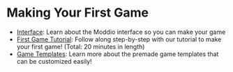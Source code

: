 # Making Your First Game

* [Interface](../overview/interface.md): Learn about the Moddio interface so you can make your game
* [First Game Tutorial](first-game-tutorial.md): Follow along step-by-step with our tutorial to make your first game! (Total: 20 minutes in length)
* [Game Templates](game-templates.md): Learn more about the premade game templates that can be customized easily!

